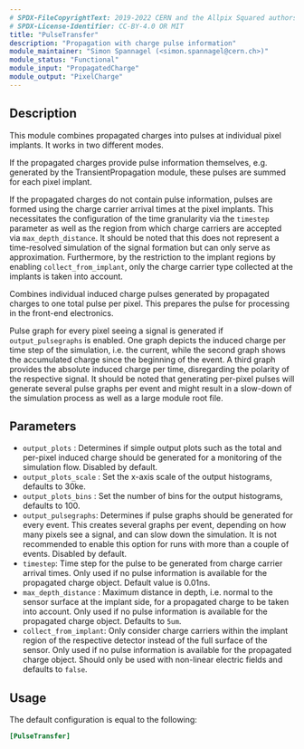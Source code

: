 ```yaml
---
# SPDX-FileCopyrightText: 2019-2022 CERN and the Allpix Squared authors
# SPDX-License-Identifier: CC-BY-4.0 OR MIT
title: "PulseTransfer"
description: "Propagation with charge pulse information"
module_maintainer: "Simon Spannagel (<simon.spannagel@cern.ch>)"
module_status: "Functional"
module_input: "PropagatedCharge"
module_output: "PixelCharge"
---
```


## Description
This module combines propagated charges into pulses at individual pixel implants.
It works in two different modes.

If the propagated charges provide pulse information themselves, e.g. generated by the TransientPropagation module, these pulses are summed for each pixel implant.

If the propagated charges do not contain pulse information, pulses are formed using the charge carrier arrival times at the pixel implants.
This necessitates the configuration of the time granularity via the `timestep` parameter as well as the region from which charge carriers are accepted via `max_depth_distance`.
It should be noted that this does not represent a time-resolved simulation of the signal formation but can only serve as approximation.
Furthermore, by the restriction to the implant regions by enabling `collect_from_implant`, only the charge carrier type collected at the implants is taken into account.

Combines individual induced charge pulses generated by propagated charges to one total pulse per pixel. This prepares the pulse for processing in the front-end electronics.

Pulse graph for every pixel seeing a signal is generated if `output_pulsegraphs` is enabled. One graph depicts the induced charge per time step of the simulation, i.e. the current, while the second graph shows the accumulated charge since the beginning of the event.
A third graph provides the absolute induced charge per time, disregarding the polarity of the respective signal.
It should be noted that generating per-pixel pulses will generate several pulse graphs per event and might result in a slow-down of the simulation process as well as a large module root file.

## Parameters
* `output_plots` : Determines if simple output plots such as the total and per-pixel induced charge should be generated for a monitoring of the simulation flow. Disabled by default.
* `output_plots_scale` : Set the x-axis scale of the output histograms, defaults to 30ke.
* `output_plots_bins` : Set the number of bins for the output histograms, defaults to 100.
* `output_pulsegraphs`: Determines if pulse graphs should be generated for every event. This creates several graphs per event, depending on how many pixels see a signal, and can slow down the simulation. It is not recommended to enable this option for runs with more than a couple of events. Disabled by default.
* `timestep`: Time step for the pulse to be generated from charge carrier arrival times. Only used if no pulse information is available for the propagated charge object. Default value is 0.01ns.
* `max_depth_distance` : Maximum distance in depth, i.e. normal to the sensor surface at the implant side, for a propagated charge to be taken into account. Only used if no pulse information is available for the propagated charge object. Defaults to `5um`.
* `collect_from_implant`: Only consider charge carriers within the implant region of the respective detector instead of the full surface of the sensor. Only used if no pulse information is available for the propagated charge object. Should only be used with non-linear electric fields and defaults to `false`.

## Usage
The default configuration is equal to the following:

```toml
[PulseTransfer]
```

